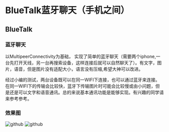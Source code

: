 BlueTalk蓝牙聊天（手机之间）
==============================

BlueTalk
----------------


### 蓝牙聊天

  以MultipeerConnectivity为基础， 实现了简单的蓝牙聊天（需要两个iphone,一台先打开天线，另一台再搜索设备，这样连接后就可以自然聊天了）。有文字，图片，语音，但是图片没有适配大小，语言没有压缩,希望大神可以改进。 

 经过小编的测试，两台设备既可以在同一WIFI下连接，也可以通过蓝牙来连接。在同一WIFI下的传输会比较快，蓝牙下传输图片时可能会比较慢或由小问题，但是还是可以文字和语音通讯。总的来说基本通讯功能是能够实现。有兴趣的同学请来参考参考。 

### 效果图
![github](https://github.com/lihongli528628/BlueTalk/效果图1.png "效果图1")
![github](https://github.com/lihongli528628/BuleTalk/效果图2.png "效果图2")


